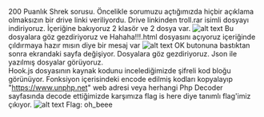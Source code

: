 200 Puanlık Shrek sorusu. Öncelikle sorumuzu açtığımızda hiçbir açıklama olmaksızın bir drive linki veriliyordu.
Drive linkinden troll.rar isimli dosyayı indiriyoruz. İçeriğine bakıyoruz 2 klasör ve 2 dosya var. 
![alt text](https://github.com/MuCyberLab/CTF/blob/master/Web%20-%20Network/200-1.png?raw=true)
Bu dosyalara göz gezdiriyoruz ve Hahaha!!!.html dosyasını açıyoruz içeriğinde çıldırmaya hazır mısın diye bir mesaj var
![alt text](https://github.com/MuCyberLab/CTF/blob/master/Web%20-%20Network/200-2.png?raw=true)
OK butonuna bastıktan sonra ekrandaki sayfa değişiyor. Dosyalara göz gezdiriyoruz. Json ile yazılmış dosyalar görüyoruz.  
Hook.js dosyasının kaynak kodunu incelediğimizde şifreli kod bloğu görünüyor. Fonksiyon içerisindeki encode edilmiş kodları
kopyalayıp "https://www.unphp.net" web adresi veya herhangi Php Decoder sayfasında decode ettiğimizde karşımıza flag is here 
diye tanımlı flag'imiz çıkıyor.
![alt text](https://github.com/MuCyberLab/CTF/blob/master/Web%20-%20Network/200-3.png?raw=true)
Flag: oh_beee
